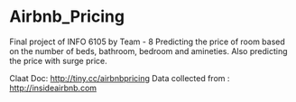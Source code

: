 # Airbnb_Pricing
Final project of INFO 6105 by Team - 8 
Predicting the price of room based on the number of beds, bathroom, bedroom and amineties.
Also predicting the price with surge price.


Claat Doc: http://tiny.cc/airbnbpricing
Data collected from : http://insideairbnb.com
